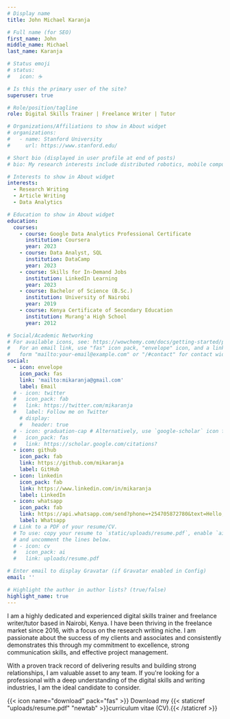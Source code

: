 ```yaml
---
# Display name
title: John Michael Karanja

# Full name (for SEO)
first_name: John
middle_name: Michael
last_name: Karanja

# Status emoji
# status:
#   icon: ☕️

# Is this the primary user of the site?
superuser: true

# Role/position/tagline
role: Digital Skills Trainer | Freelance Writer | Tutor

# Organizations/Affiliations to show in About widget
# organizations:
#   - name: Stanford University
#     url: https://www.stanford.edu/

# Short bio (displayed in user profile at end of posts)
# bio: My research interests include distributed robotics, mobile computing and programmable matter.

# Interests to show in About widget
interests:
  - Research Writing
  - Article Writing
  - Data Analytics

# Education to show in About widget
education:
  courses:
    - course: Google Data Analytics Professional Certificate
      institution: Coursera
      year: 2023
    - course: Data Analyst, SQL
      institution: DataCamp
      year: 2023
    - course: Skills for In-Demand Jobs
      institution: LinkedIn Learning
      year: 2023
    - course: Bachelor of Science (B.Sc.)
      institution: University of Nairobi
      year: 2019
    - course: Kenya Certificate of Secondary Education
      institution: Murang'a High School
      year: 2012

# Social/Academic Networking
# For available icons, see: https://wowchemy.com/docs/getting-started/page-builder/#icons
#   For an email link, use "fas" icon pack, "envelope" icon, and a link in the
#   form "mailto:your-email@example.com" or "/#contact" for contact widget.
social:
  - icon: envelope
    icon_pack: fas
    link: 'mailto:mikaranja@gmail.com'
    label: Email
  # - icon: twitter
  #   icon_pack: fab
  #   link: https://twitter.com/mikaranja
  #   label: Follow me on Twitter
    # display:
    #   header: true
  # - icon: graduation-cap # Alternatively, use `google-scholar` icon from `ai` icon pack
  #   icon_pack: fas
  #   link: https://scholar.google.com/citations?
  - icon: github
    icon_pack: fab
    link: https://github.com/mikaranja
    label: GitHub
  - icon: linkedin
    icon_pack: fab
    link: https://www.linkedin.com/in/mikaranja
    label: LinkedIn
  - icon: whatsapp
    icon_pack: fab
    link: https://api.whatsapp.com/send?phone=+254705872780&text=Hello,%20I%20just%20saw%20your%20portfolio.
    label: Whatsapp
  # Link to a PDF of your resume/CV.
  # To use: copy your resume to `static/uploads/resume.pdf`, enable `ai` icons in `params.yaml`,
  # and uncomment the lines below.
  # - icon: cv
  #   icon_pack: ai
  #   link: uploads/resume.pdf

# Enter email to display Gravatar (if Gravatar enabled in Config)
email: ''

# Highlight the author in author lists? (true/false)
highlight_name: true
---
```


I am a highly dedicated and experienced digital skills trainer and freelance writer/tutor based in Nairobi, Kenya. I have been thriving in the freelance market since 2016, with a focus on the research writing niche. I am passionate about the success of my clients and associates and consistently demonstrates this through my commitment to excellence, strong communication skills, and effective project management.

With a proven track record of delivering results and building strong relationships, I am valuable asset to any team. If you're looking for a professional with a deep understanding of the digital skills and writing industries, I am the ideal candidate to consider.

{{< icon name="download" pack="fas" >}} Download my {{< staticref "uploads/resume.pdf" "newtab" >}}curriculum vitae (CV).{{< /staticref >}}
